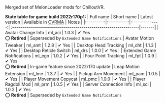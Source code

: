 Merged set of MelonLoader mods for ChilloutVR.

**State table for game build 2022r170p1:**
| Full name | Short name | Latest version | Available in [CVRMA](https://github.com/knah/CVRMelonAssistant) | Notes |
|:---------:|:----------:|:--------------:| :----------------------------------------------------------------|-------|
| Avatar Change Info | ml_aci | 1.0.3 | ✔ Yes<br>⭕ **Retired** | Superseded by `Extended Game Notifications`
| Avatar Motion Tweaker | ml_amt | 1.2.8 | ✔ Yes |
| Desktop Head Tracking | ml_dht | 1.1.3 | ✔ Yes |
| Desktop Reticle Switch | ml_drs | 1.0.0 | ✔ Yes |
| Extended Game Notifications | ml_egn | 1.0.2 | ✔ Yes |
| Four Point Tracking | ml_fpt | 1.0.9 | ✔ Yes<br>⭕ **Retired** | In-game feature since 2022r170 update
| Leap Motion Extension | ml_lme | 1.3.7 | ✔ Yes |
| Pickup Arm Movement | ml_pam | 1.0.5 | ✔ Yes |
| Player Movement Copycat | ml_pmc | 1.0.0 | ✔ Yes |
| Player Ragdoll Mod | ml_prm | 1.0.5 | ✔ Yes |
| Server Connection Info | ml_sci | 1.0.2 | ✔ Yes<br>⭕ **Retired** | Superseded by `Extended Game Notifications`
